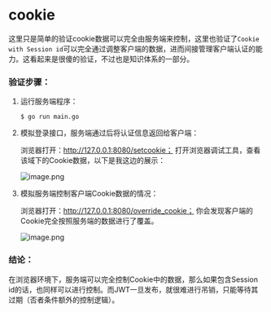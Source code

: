 cookie
===

这里只是简单的验证cookie数据可以完全由服务端来控制，这里也验证了`Cookie with Session id`可以完全通过调整客户端的数据，进而间接管理客户端认证的能力。这看起来是很傻的验证，不过也是知识体系的一部分。



### 验证步骤：

1. 运行服务端程序：

   ```shell
   $ go run main.go
   ```

2. 模拟登录接口，服务端通过后将认证信息返回给客户端：

   浏览器打开：http://127.0.0.1:8080/setcookie； 打开浏览器调试工具，查看该域下的Cookie数据，以下是我这边的展示：

   ![image.png](https://upload-images.jianshu.io/upload_images/4694144-2de9b0c3af618147.png?imageMogr2/auto-orient/strip%7CimageView2/2/w/1240)

3. 模拟服务端控制客户端Cookie数据的情况：

   浏览器打开：http://127.0.0.1:8080/override_cookie； 你会发现客户端的Cookie完全按照服务端的数据进行了覆盖。

   ![image.png](https://upload-images.jianshu.io/upload_images/4694144-39ff56853c3af879.png?imageMogr2/auto-orient/strip%7CimageView2/2/w/1240)



### 结论：

在浏览器环境下，服务端可以完全控制Cookie中的数据，那么如果包含Session id的话，也同样可以进行控制。而JWT一旦发布，就很难进行吊销，只能等待其过期（否者条件额外的控制逻辑）。
